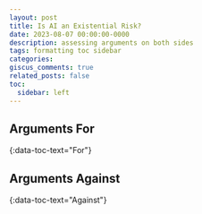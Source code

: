 ```yaml
---
layout: post
title: Is AI an Existential Risk?
date: 2023-08-07 00:00:00-0000
description: assessing arguments on both sides
tags: formatting toc sidebar
categories:
giscus_comments: true
related_posts: false
toc:
  sidebar: left
---
```


## Arguments For
{:data-toc-text="For"}

## Arguments Against
{:data-toc-text="Against"}